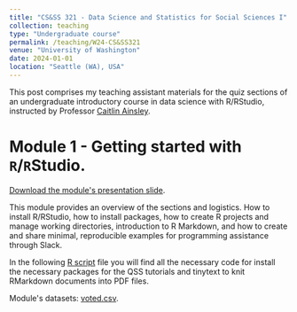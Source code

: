 ```yaml
---
title: "CS&SS 321 - Data Science and Statistics for Social Sciences I"
collection: teaching
type: "Undergraduate course"
permalink: /teaching/W24-CS&SS321
venue: "University of Washington"
date: 2024-01-01
location: "Seattle (WA), USA"
---
```



This post comprises my teaching assistant materials for the quiz sections of an undergraduate introductory course in data science with R/RStudio, instructed by Professor [Caitlin Ainsley](https://www.caitlinainsley.com/).

Module 1 - Getting started with `R`/`R`Studio.
======
[Download the module's presentation slide](https://rllob.github.io/files/module1_intro.pdf).

This module provides an overview of the sections and logistics. How to install R/RStudio, how to install packages, how to create R projects and manage working directories, introduction to R Markdown, and how to create and share minimal, reproducible examples for programming assistance through Slack.

In the following [R script](https://rllob.github.io/scripts/Lab0_intro.R) file you will find all the necessary code for install the necessary packages for the QSS tutorials and tinytext to knit RMarkdown documents into PDF files.

Module's datasets: [voted.csv](https://rllob.github.io/datasets/voted.csv).
